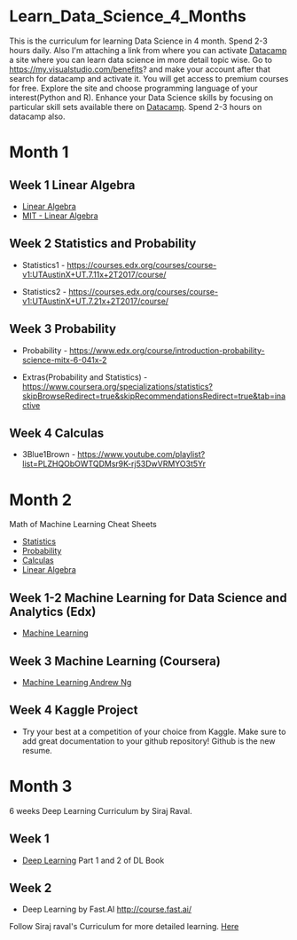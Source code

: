# Learn_Data_Science_4_Months

This is the curriculum for learning Data Science in 4 month. Spend 2-3 hours daily. Also I'm attaching a link from where you can activate [Datacamp](https://datacamp.com) a site where you can learn data science im more detail topic wise. Go to https://my.visualstudio.com/benefits? and make your account after that search for datacamp and activate it. You will get access to premium courses for free. Explore the site and choose programming language of your interest(Python and R). Enhance your Data Science skills by focusing on particular skill sets available there on [Datacamp](https://datacamp.com). Spend 2-3 hours on  datacamp also. 

# Month 1

## Week 1 Linear Algebra

* [Linear Algebra](https://www.youtube.com/watch?v=kjBOesZCoqc&index=1&list=PLZHQObOWTQDPD3MizzM2xVFitgF8hE_ab) 
* [MIT - Linear Algebra](https://ocw.mit.edu/courses/mathematics/18-06-linear-algebra-spring-2010/)

## Week 2 Statistics and Probability

* Statistics1 - https://courses.edx.org/courses/course-v1:UTAustinX+UT.7.11x+2T2017/course/  

* Statistics2 - https://courses.edx.org/courses/course-v1:UTAustinX+UT.7.21x+2T2017/course/


## Week 3 Probability

* Probability - https://www.edx.org/course/introduction-probability-science-mitx-6-041x-2

* Extras(Probability and Statistics) - https://www.coursera.org/specializations/statistics?skipBrowseRedirect=true&skipRecommendationsRedirect=true&tab=inactive

## Week 4 Calculas

* 3Blue1Brown - https://www.youtube.com/playlist?list=PLZHQObOWTQDMsr9K-rj53DwVRMYO3t5Yr

# Month 2

Math of Machine Learning Cheat Sheets

* [Statistics](http://web.mit.edu/~csvoss/Public/usabo/stats_handout.pdf)
* [Probability](https://static1.squarespace.com/static/54bf3241e4b0f0d81bf7ff36/t/55e9494fe4b011aed10e48e5/1441352015658/probability_cheatsheet.pdf)
* [Calculas](http://tutorial.math.lamar.edu/pdf/Calculus_Cheat_Sheet_All.pdf)
* [Linear Algebra](https://www.souravsengupta.com/cds2016/lectures/Savov_Notes.pdf)

## Week 1-2 Machine Learning for Data Science and Analytics (Edx)

* [Machine Learning](https://courses.edx.org/courses/course-v1:ColumbiaX+DS102X+2T2018/course/)

## Week 3 Machine Learning (Coursera)

* [Machine Learning Andrew Ng](https://www.coursera.org/learn/machine-learning)

## Week 4 Kaggle Project

* Try your best at a competition of your choice from Kaggle. Make sure to add great documentation to your github repository! Github is the new resume.

# Month 3 
6 weeks Deep Learning Curriculum by Siraj Raval. 

## Week 1 

* [Deep Learning](https://www.deeplearningbook.org/) Part 1 and 2 of DL Book
 
## Week 2
* Deep Learning by Fast.AI http://course.fast.ai/ 

Follow Siraj raval's Curriculum for more detailed learning. [Here](https://github.com/llSourcell/Learn_Deep_Learning_in_6_Weeks) 
